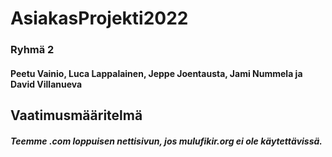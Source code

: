 # AsiakasProjekti2022
### Ryhmä 2
#### Peetu Vainio, Luca Lappalainen, Jeppe Joentausta, Jami Nummela ja David Villanueva

## Vaatimusmääritelmä

##### Teemme .com loppuisen nettisivun, jos mulufikir.org ei ole käytettävissä. 



